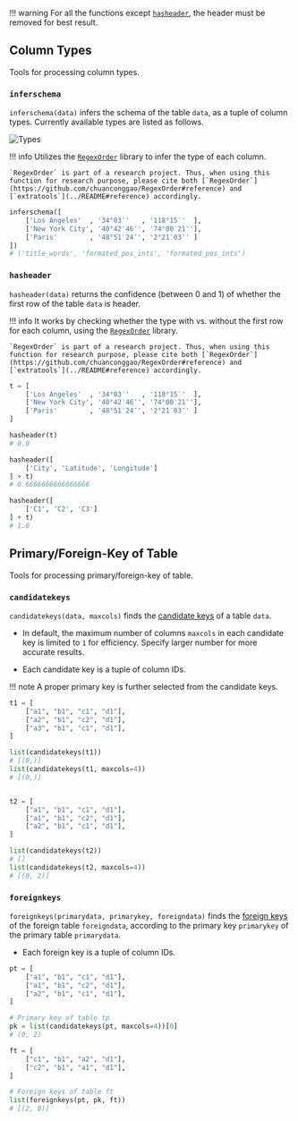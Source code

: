 !!! warning
    For all the functions except [`hasheader`](#hasheader), the header must be removed for best result.

## Column Types

Tools for processing column types.

### `inferschema`

`inferschema(data)` infers the schema of the table `data`, as a tuple of column types. Currently available types are listed as follows.

![Types](https://raw.githubusercontent.com/chuanconggao/RegexOrder/master/templates.svg?sanitize=true)

!!! info
    Utilizes the [`RegexOrder`](https://github.com/chuanconggao/RegexOrder) library to infer the type of each column.

    `RegexOrder` is part of a research project. Thus, when using this function for research purpose, please cite both [`RegexOrder`](https://github.com/chuanconggao/RegexOrder#reference) and [`extratools`](../README#reference) accordingly.

``` python
inferschema([
    ['Los Angeles'  , '34°03′'   , '118°15′'  ],
    ['New York City', '40°42′46″', '74°00′21″'],
    ['Paris'        , '48°51′24″', '2°21′03″' ]
])
# ('title_words', 'formated_pos_ints', 'formated_pos_ints')
```

### `hasheader`

`hasheader(data)` returns the confidence (between $0$ and $1$) of whether the first row of the table `data` is header.

!!! info
    It works by checking whether the type with vs. without the first row for each column, using the [`RegexOrder`](https://github.com/chuanconggao/RegexOrder) library.

    `RegexOrder` is part of a research project. Thus, when using this function for research purpose, please cite both [`RegexOrder`](https://github.com/chuanconggao/RegexOrder#reference) and [`extratools`](../README#reference) accordingly.

``` python
t = [
    ['Los Angeles'  , '34°03′'   , '118°15′'  ],
    ['New York City', '40°42′46″', '74°00′21″'],
    ['Paris'        , '48°51′24″', '2°21′03″' ]
]

hasheader(t)
# 0.0

hasheader([
    ['City', 'Latitude', 'Longitude']
] + t)
# 0.6666666666666666

hasheader([
    ['C1', 'C2', 'C3']
] + t)
# 1.0
```

## Primary/Foreign-Key of Table

Tools for processing primary/foreign-key of table.

### `candidatekeys`

`candidatekeys(data, maxcols)` finds the [candidate keys](https://en.wikipedia.org/wiki/Candidate_key) of a table `data`.

- In default, the maximum number of columns `maxcols` in each candidate key is limited to `1` for efficiency. Specify larger number for more accurate results.

- Each candidate key is a tuple of column IDs.

!!! note
    A proper primary key is further selected from the candidate keys.

``` python
t1 = [
    ["a1", "b1", "c1", "d1"],
    ["a2", "b1", "c2", "d1"],
    ["a3", "b1", "c1", "d1"],
]

list(candidatekeys(t1))
# [(0,)]
list(candidatekeys(t1, maxcols=4))
# [(0,)]


t2 = [
    ["a1", "b1", "c1", "d1"],
    ["a1", "b1", "c2", "d1"],
    ["a2", "b1", "c1", "d1"],
]

list(candidatekeys(t2))
# []
list(candidatekeys(t2, maxcols=4))
# [(0, 2)]
```

### `foreignkeys`

`foreignkeys(primarydata, primarykey, foreigndata)` finds the [foreign keys](https://en.wikipedia.org/wiki/Foreign_key) of the foreign table `foreigndata`, according to the primary key `primarykey` of the primary table `primarydata`.

- Each foreign key is a tuple of column IDs.

``` python
pt = [
    ["a1", "b1", "c1", "d1"],
    ["a1", "b1", "c2", "d1"],
    ["a2", "b1", "c1", "d1"],
]

# Primary key of table tp
pk = list(candidatekeys(pt, maxcols=4))[0]
# (0, 2)

ft = [
    ["c1", "b1", "a2", "d1"],
    ["c2", "b1", "a1", "d1"],
]

# Foreign keys of table ft
list(foreignkeys(pt, pk, ft))
# [(2, 0)]
```
